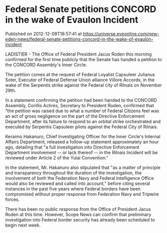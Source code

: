 # Federal Senate petitions CONCORD in the wake of Evaulon Incident
Published on 2012-12-08T18:57:41 at https://universe.eveonline.com/new-eden-news/federal-senate-petitions-concord-in-the-wake-of-evaulon-incident

LADISTIER - The Office of Federal President Jacus Roden this morning confirmed for the first time publicly that the Senate has handed a petition to the CONCORD Assembly's Inner Circle.

The petition comes at the request of Federal Loyalist Capsuleer Julianus Soter, Executor of Federal Defense Union alliance Villore Accords, in the wake of the Serpentis strike against the Federal city of Rilnais on November 29th.

In a statement confirming the petition had been handed to the CONCORD Assembly, Corillis Achres, Secretary to President Roden, confirmed that "the petition was raised due to what a number of Federal Citizens feel was an act of gross negligence on the part of the Directive Enforcement Department, after its failure to respond to an orbital strike orchestrated and executed by Serpentis Capsuleer pilots against the Federal City of Rilnais.

Keraimo Hakanuro, Chief Investigating Officer for the Inner Circle's Internal Affairs Department, released a follow-up statement approximately an hour ago, detailing that "a full investigation into Directive Enforcement Department involvement -- or lack thereof -- in the Rilnais Incident will be reviewed under Article 2 of the Yulai Convention."

In the statement, Mr. Hakanuro also stipulated that "as a matter of principle and transparency throughout the duration of the investigation, the involvement of both the Federation Navy and Federal Intelligence Office would also be reviewed and called into account," before citing several instances in the past five years where Federal borders have been compromised without proper response from Federation Navy and Tripwire forces.

There has been no public response from the Office of President Jacus Roden at this time. However, Scope News can confirm that preliminary investigation into Federal border security has already been scheduled to begin next week.
